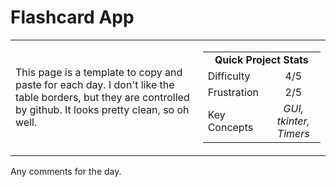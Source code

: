 # Flashcard App

<table border='0'>
<tr>
  <td>
  This page is a template to copy and paste for each day. I don't like the table borders, but they are controlled by github. It looks pretty clean, so oh well.
  </td>
  <td>
    <div>
      <table>
        <tr>
          <td align='center' colspan="2"><strong>Quick Project Stats</strong></td>
        </tr>
        <tr>
          <td>Difficulty</td>
          <td align='center'>4/5</td>
        </tr>
        <tr>
          <td>Frustration</td>
          <td align='center'>2/5</td>
        </tr>
        <tr>
          <td>Key Concepts</td>
          <td align='center'><em>GUI, tkinter, Timers</em></td>
        </tr>
      </table>
    </div>
  </td>
</tr>
</table>


Any comments for the day.
